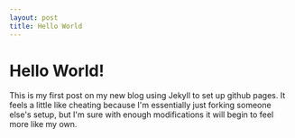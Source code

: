 ```yaml
---
layout: post
title: Hello World
---
```

 # Hello World!
 This is my first post on my new blog using Jekyll to set up github pages. It feels a little like cheating because I'm essentially just forking someone else's setup, but I'm sure with enough modifications it will begin to feel more like my own.
